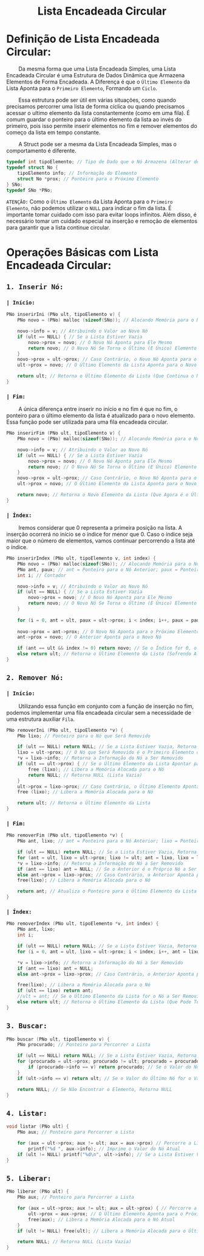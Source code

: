 <h1 align="center"> Lista Encadeada Circular </h1>

# Definição de Lista Encadeada Circular:
&emsp;&emsp; Da mesma forma que uma Lista Encadeada Simples, uma Lista Encadeada Circular é uma Estrutura de Dados Dinâmica que Armazena Elementos de Forma Encadeada. A Diferença é que o `Último Elemento` da Lista Aponta para o `Primeiro Elemento`, Formando um `Ciclo`.

&emsp;&emsp; Essa estrutura pode ser útil em várias situações, como quando precisamos percorrer uma lista de forma cíclica ou quando precisamos acessar o ultimo elemento da lista constantemente (como em uma fila). É comum guardar o ponteiro para o último elemento da lista ao invés do primeiro, pois isso permite inserir elementos no fim e remover elementos do começo da lista em tempo constante.

&emsp;&emsp; A Struct pode ser a mesma da Lista Encadeada Simples, mas o comportamento é diferente.
~~~c
typedef int tipoElemento; // Tipo de Dado que o Nó Armazena (Alterar de Acordo com o Problema)
typedef struct No {
	tipoElemento info; // Informação do Elemento
	struct No *prox; // Ponteiro para o Próximo Elemento
} SNo;
typedef SNo *PNo;
~~~

`ATENÇÃO:` Como o `Último Elemento` da Lista Aponta para o `Primeiro Elemento`, não podemos utilizar o `NULL` para indicar o fim da lista. É importante tomar cuidado com isso para evitar loops infinitos. Além disso, é necessário tomar um cuidado especial na inserção e remoção de elementos para garantir que a lista continue circular.



# Operações Básicas com Lista Encadeada Circular:
## `1. Inserir Nó:`
### `| Início:`
~~~c
PNo inserirIni (PNo ult, tipoElemento v) {
	PNo novo = (PNo) malloc (sizeof(SNo)); // Alocando Memória para o Novo Nó

	novo->info = v; // Atribuindo o Valor ao Novo Nó
	if (ult == NULL) { // Se a Lista Estiver Vazia
		novo->prox = novo; // O Novo Nó Aponta para Ele Mesmo
		return novo; // O Novo Nó Se Torna o Último (E Único) Elemento da Lista
	}
	novo->prox = ult->prox; // Caso Contrário, o Novo Nó Aponta para o Primeiro Elemento da Lista
	ult->prox = novo; // O Último Elemento da Lista Aponta para o Novo Nó

	return ult; // Retorna o Último Elemento da Lista (Que Continua o Mesmo)
}
~~~
### `| Fim:`
&emsp;&emsp; A única diferença entre inserir no início e no fim é que no fim, o ponteiro para o último elemento da lista é atualizado para o novo elemento. Essa função pode ser utilizada para uma fila encadeada circular.
~~~c
PNo inserirFim (PNo ult, tipoElemento v) {
	PNo novo = (PNo) malloc(sizeof(SNo)); // Alocando Memória para o Novo Nó

	novo->info = v; // Atribuindo o Valor ao Novo Nó
	if (ult == NULL) { // Se a Lista Estiver Vazia
		novo->prox = novo; // O Novo Nó Aponta para Ele Mesmo
		return novo; // O Novo Nó Se Torna o Último (E Único) Elemento da Lista
	}
	novo->prox = ult->prox; // Caso Contrário, o Novo Nó Aponta para o Primeiro Elemento da Lista
	ult->prox = novo; // O Último Elemento da Lista Aponta para o Novo Nó

	return novo; // Retorna o Novo Elemento da Lista (Que Agora é o Último). Essa é a Única Diferença entre Inserir no Início e no Fim.
}
~~~
### `| Índex:`
&emsp;&emsp; Iremos considerar que 0 representa a primeira posição na lista. A inserção ocorrerá no início se o índice for menor que 0. Caso o índice seja maior que o número de elementos, vamos continuar percorrendo a lista até o índice.
~~~c
PNo inserirIndex (PNo ult, tipoElemento v, int index) {
	PNo novo = (PNo) malloc(sizeof(SNo)); // Alocando Memória para o Novo Nó
	PNo ant, paux; // ant = Ponteiro para o Nó Anterior; paux = Ponteiro Auxiliar para Percorrer a Lista
	int i; // Contador

	novo->info = v; // Atribuindo o Valor ao Novo Nó
	if (ult == NULL) { // Se a Lista Estiver Vazia
		novo->prox = novo; // O Novo Nó Aponta para Ele Mesmo
		return novo; // O Novo Nó Se Torna o Último (E Único) Elemento da Lista
	}
	
	for (i = 0, ant = ult, paux = ult->prox; i < index; i++, paux = paux->prox) ant = paux; // Percorrendo a Lista até o Índice
	
	novo->prox = ant->prox; // O Novo Nó Aponta para o Próximo Elemento do Anterior de Onde Ele Será Inserido
	ant->prox = novo; // O Anterior Aponta para o Novo Nó

	if (ant == ult && index != 0) return novo; // Se o Índice for 0, o Novo Nó Será o Novo Último
	else return ult; // Retorna o Último Elemento da Lista (Sofrendo Alterações ou Não)
}
~~~

## `2. Remover Nó:`
### `| Início:`
&emsp;&emsp; Utilizando essa função em conjunto com a função de inserção no fim, podemos implementar uma fila encadeada circular sem a necessidade de uma estrutura auxiliar `Fila`.
~~~c
PNo removerIni (PNo ult, tipoElemento *v) {
	PNo lixo; // Ponteiro para o Nó que Será Removido

	if (ult == NULL) return NULL; // Se a Lista Estiver Vazia, Retorna NULL
	lixo = ult->prox; // O Nó que Será Removido é o Primeiro Elemento da Lista
	*v = lixo->info; // Retorna a Informação do Nó a Ser Removido
	if (ult == ult->prox) { // Se o Último Elemento da Lista Apontar para Ele Mesmo (Lista Só Possui um Elemento)
		free (lixo); // Libera a Memória Alocada para o Nó
		return NULL; // Retorna NULL (Lista Vazia)
	}
	ult->prox = lixo->prox; // Caso Contrário, o Último Elemento Aponta para o Próximo do Nó a Ser Removido
	free (lixo); // Libera a Memória Alocada para o Nó

	return ult; // Retorna o Último Elemento da Lista
}
~~~
### `| Fim:`
~~~c
PNo removerFim (PNo ult, tipoElemento *v) {
	PNo ant, lixo; // ant = Ponteiro para o Nó Anterior; lixo = Ponteiro para o Nó que Será Removido

	if (ult == NULL) return NULL; // Se a Lista Estiver Vazia, Retorna NULL
	for (ant = ult, lixo = ult->prox; lixo != ult; ant = lixo, lixo = lixo->prox); // Percorrendo a Lista até o Último Elemento
	*v = lixo->info; // Retorna a Informação do Nó a Ser Removido
	if (ant == lixo) ant = NULL; // Se o Anterior é o Próprio Nó a Ser Removido, A Lista Só Possui um Elemento (Ficará Vazia Após a Remoção)
	else ant->prox = lixo->prox; // Caso Contrário, o Anterior Aponta para o Próximo do Nó a Ser Removido
	free(lixo); // Libera a Memória Alocada para o Nó

	return ant; // Atualiza o Ponteiro para o Último Elemento da Lista (Que Será o Anterior do Nó Removido, ou NULL)
}
~~~
### `| Índex:`
~~~c
PNo removerIndex (PNo ult, tipoElemento *v, int index) {
	PNo ant, lixo;
	int i;

	if (ult == NULL) return NULL; // Se a Lista Estiver Vazia, Retorna NULL
	for (i = 0, ant = ult, lixo = ult->prox; i < index; i++, ant = lixo, lixo = lixo->prox); // Percorrendo a Lista até o Índice

	*v = lixo->info; // Retorna a Informação do Nó a Ser Removido
	if (ant == lixo) ant = NULL;
	else ant->prox = lixo->prox; // Caso Contrário, o Anterior Aponta para o Próximo do Nó a Ser Removido

	free(lixo); // Libera a Memória Alocada para o Nó
	if (ult == lixo) return ant; 
	//ult = ant; // Se o Último Elemento da Lista for o Nó a Ser Removido, o Anterior Será o Novo Último
	else return ult; // Retorna o Último Elemento da Lista (Que Pode Ter Sido Alterado)
}
~~~

## `3. Buscar:`
~~~c
PNo buscar (PNo ult, tipoElemento v) {
	PNo procurado; // Ponteiro para Percorrer a Lista

	if (ult == NULL) return NULL; // Se a Lista Estiver Vazia, Retorna NULL
	for (procurado = ult->prox; procurado != ult; procurado = procurado->prox) { // Percorrendo a Lista
		if (procurado->info == v) return procurado; // Se o Valor do Nó Atual for o Valor Procurado, Retorna o Nó
	}
	if (ult->info == v) return ult; // Se o Valor do Último Nó for o Valor Procurado, Retorna o Último Nó (Fazemos isso pois o Último Nó não é Verificado no For)

	return NULL; // Se Não Encontrar o Elemento, Retorna NULL
}
~~~

## `4. Listar:`
~~~c
void listar (PNo ult) {
	PNo aux; // Ponteiro para Percorrer a Lista

	for (aux = ult->prox; aux != ult; aux = aux->prox) // Percorre a Lista
		printf("%d ", aux->info); // Imprime o Valor do Nó Atual
	if (ult != NULL) printf("%d\n", ult->info); // Se a Lista Estiver Vazia, Não Entrará Aqui nem no For, Então Não Imprime Nada. Se a Lista só Possuir um Elemento, o For Não é Executado, mas o Último Nó é Impresso Aqui.
}
~~~

## `5. Liberar:`
~~~c
PNo liberar (PNo ult) {
	PNo aux; // Ponteiro para Percorrer a Lista

	for (aux = ult->prox; aux != ult; aux = ult->prox) { // Percorre a Lista
		ult->prox = aux->prox; // O Último Elemento Aponta para o Próximo do Nó Atual
		free(aux); // Libera a Memória Alocada para o Nó Atual
	}
	if (ult != NULL) free(ult); // Libera a Memória Alocada para o Último Nó (Que é o Único que Restou)

	return NULL; // Retorna NULL (Lista Vazia)
}
~~~

#

